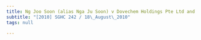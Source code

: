```yaml
---
title: Ng Joo Soon (alias Nga Ju Soon) v Dovechem Holdings Pte Ltd and another suit
subtitle: "[2010] SGHC 242 / 18\_August\_2010"
tags: null

---
```


